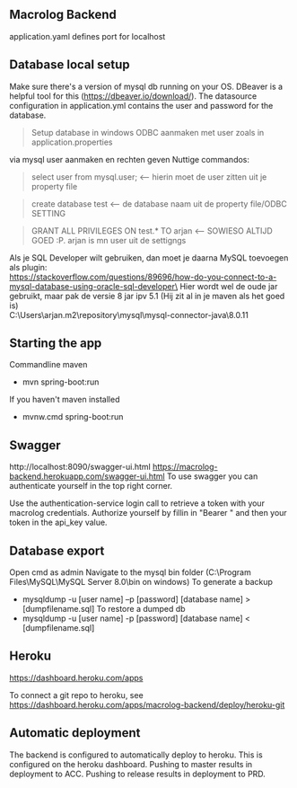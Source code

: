 ## Macrolog Backend

application.yaml defines port for localhost

## Database local setup
Make sure there's a version of mysql db running on your OS. 
DBeaver is a helpful tool for this (https://dbeaver.io/download/).
The datasource configuration in application.yml contains the user and password for the database.

> Setup database
 in windows ODBC aanmaken met user zoals in application.properties
 
 via mysql user aanmaken en rechten geven
 Nuttige commandos:
 > select user from mysql.user; <-- hierin moet de user zitten uit je property file

 > create database test <-- de database naam uit de property file/ODBC SETTING
 
 > GRANT ALL PRIVILEGES ON test.* TO arjan <-- SOWIESO ALTIJD GOED :P. arjan is mn user uit de settigngs
 
 
 Als je SQL Developer wilt gebruiken, dan moet je daarna MySQL toevoegen als plugin:\
 https://stackoverflow.com/questions/89696/how-do-you-connect-to-a-mysql-database-using-oracle-sql-developer\
Hier wordt wel de oude jar gebruikt, maar pak de versie 8 jar ipv 5.1 (Hij zit al in je maven als het goed is)\
C:\Users\arjan\.m2\repository\mysql\mysql-connector-java\8.0.11


## Starting the app
Commandline maven
- mvn spring-boot:run

If you haven't maven installed
- mvnw.cmd spring-boot:run


## Swagger
http://localhost:8090/swagger-ui.html
https://macrolog-backend.herokuapp.com/swagger-ui.html
To use swagger you can authenticate yourself in the top right corner.

Use the authentication-service login call to retrieve a token with your macrolog credentials.
Authorize yourself by fillin in "Bearer " and then your token in the api_key value. 


## Database export
Open cmd as admin
Navigate to the mysql bin folder (C:\Program Files\MySQL\MySQL Server 8.0\bin on windows)
To generate a backup
- mysqldump -u [user name] –p [password] [database name] > [dumpfilename.sql]
To restore a dumped db
- mysqldump -u [user name] -p [password] [database name] < [dumpfilename.sql]


## Heroku
https://dashboard.heroku.com/apps

To connect a git repo to heroku, 
see https://dashboard.heroku.com/apps/macrolog-backend/deploy/heroku-git 


## Automatic deployment
The backend is configured to automatically deploy to heroku. 
This is configured on the heroku dashboard. 
Pushing to master results in deployment to ACC.
Pushing to release results in deployment to PRD.




